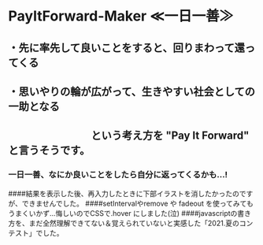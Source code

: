 # PayItForward-Maker ≪一日一善≫

## ・先に率先して良いことをすると、回りまわって還ってくる
## ・思いやりの輪が広がって、生きやすい社会としての一助となる
## 　　　　　　　　という考え方を "Pay It Forward" と言うそうです。

### 一日一善、なにか良いことをしたら自分に返ってくるかも...!



####結果を表示した後、再入力したときに下部イラストを消したかったのですが、できませんでした。
####setIntervalやremove や fadeout を使ってみてもうまくいかず...悔しいのでCSSで.hover にしました(泣)
####javascriptの書き方を、まだ全然理解できてない＆覚えられていないと実感した「2021.夏のコンテスト」でした。
